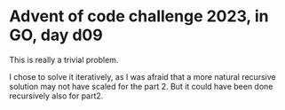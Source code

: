 # Advent of code challenge 2023, in GO, day d09

This is really a trivial problem.

I chose to solve it iteratively, as I was afraid that a more natural recursive
solution may not have scaled for the part 2. But it could have been done
recursively also for part2.
